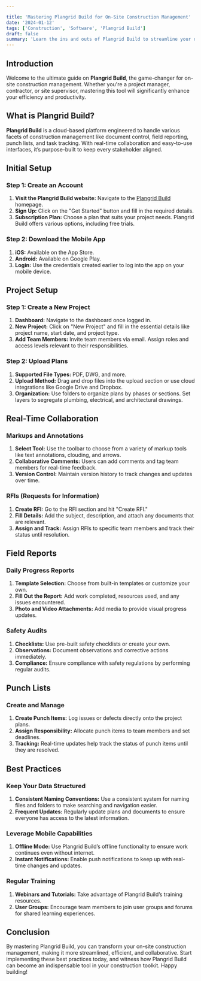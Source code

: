 ```yaml
---

title: 'Mastering Plangrid Build for On-Site Construction Management'
date: '2024-01-12'
tags: ['Construction', 'Software', 'Plangrid Build']
draft: false
summary: 'Learn the ins and outs of Plangrid Build to streamline your on-site construction management processes.'
---
```


## Introduction

Welcome to the ultimate guide on **Plangrid Build**, the game-changer for on-site construction management. Whether you're a project manager, contractor, or site supervisor, mastering this tool will significantly enhance your efficiency and productivity.

## What is Plangrid Build?

**Plangrid Build** is a cloud-based platform engineered to handle various facets of construction management like document control, field reporting, punch lists, and task tracking. With real-time collaboration and easy-to-use interfaces, it’s purpose-built to keep every stakeholder aligned.

## Initial Setup

### Step 1: Create an Account

1. **Visit the Plangrid Build website:** Navigate to the [Plangrid Build](https://construction.autodesk.com/products/plangrid-build) homepage.
2. **Sign Up:** Click on the "Get Started" button and fill in the required details.
3. **Subscription Plan:** Choose a plan that suits your project needs. Plangrid Build offers various options, including free trials.

### Step 2: Download the Mobile App

1. **iOS:** Available on the App Store.
2. **Android:** Available on Google Play.
3. **Login:** Use the credentials created earlier to log into the app on your mobile device.

## Project Setup

### Step 1: Create a New Project

1. **Dashboard:** Navigate to the dashboard once logged in.
2. **New Project:** Click on "New Project" and fill in the essential details like project name, start date, and project type.
3. **Add Team Members:** Invite team members via email. Assign roles and access levels relevant to their responsibilities.

### Step 2: Upload Plans

1. **Supported File Types:** PDF, DWG, and more.
2. **Upload Method:** Drag and drop files into the upload section or use cloud integrations like Google Drive and Dropbox.
3. **Organization:** Use folders to organize plans by phases or sections. Set layers to segregate plumbing, electrical, and architectural drawings.

## Real-Time Collaboration

### Markups and Annotations

1. **Select Tool:** Use the toolbar to choose from a variety of markup tools like text annotations, clouding, and arrows.
2. **Collaborative Comments:** Users can add comments and tag team members for real-time feedback.
3. **Version Control:** Maintain version history to track changes and updates over time.

### RFIs (Requests for Information)

1. **Create RFI:** Go to the RFI section and hit "Create RFI."
2. **Fill Details:** Add the subject, description, and attach any documents that are relevant.
3. **Assign and Track:** Assign RFIs to specific team members and track their status until resolution.

## Field Reports

### Daily Progress Reports

1. **Template Selection:** Choose from built-in templates or customize your own.
2. **Fill Out the Report:** Add work completed, resources used, and any issues encountered.
3. **Photo and Video Attachments:** Add media to provide visual progress updates.

### Safety Audits

1. **Checklists:** Use pre-built safety checklists or create your own.
2. **Observations:** Document observations and corrective actions immediately.
3. **Compliance:** Ensure compliance with safety regulations by performing regular audits.

## Punch Lists

### Create and Manage

1. **Create Punch Items:** Log issues or defects directly onto the project plans.
2. **Assign Responsibility:** Allocate punch items to team members and set deadlines.
3. **Tracking:** Real-time updates help track the status of punch items until they are resolved.

## Best Practices

### Keep Your Data Structured

1. **Consistent Naming Conventions:** Use a consistent system for naming files and folders to make searching and navigation easier.
2. **Frequent Updates:** Regularly update plans and documents to ensure everyone has access to the latest information.

### Leverage Mobile Capabilities

1. **Offline Mode:** Use Plangrid Build’s offline functionality to ensure work continues even without internet.
2. **Instant Notifications:** Enable push notifications to keep up with real-time changes and updates.

### Regular Training

1. **Webinars and Tutorials:** Take advantage of Plangrid Build’s training resources.
2. **User Groups:** Encourage team members to join user groups and forums for shared learning experiences.

## Conclusion

By mastering Plangrid Build, you can transform your on-site construction management, making it more streamlined, efficient, and collaborative. Start implementing these best practices today, and witness how Plangrid Build can become an indispensable tool in your construction toolkit. Happy building!